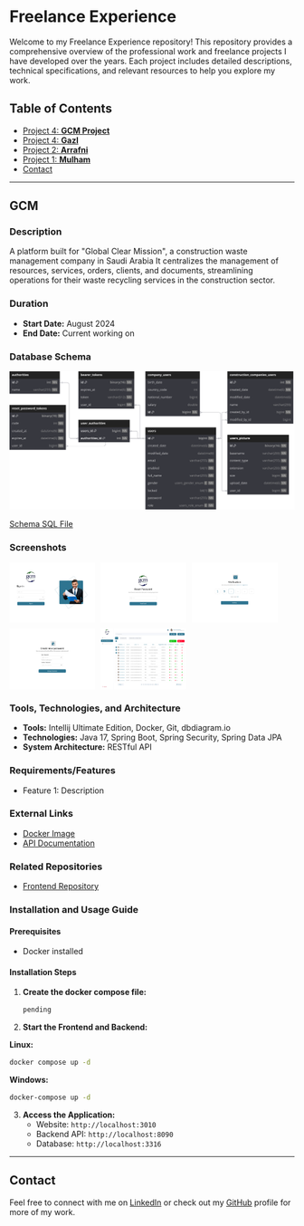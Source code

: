 # Freelance Experience

Welcome to my Freelance Experience repository! This repository provides a comprehensive overview of the professional work and freelance projects I have developed over the years. Each project includes detailed descriptions, technical specifications, and relevant resources to help you explore my work.

## Table of Contents

- [Project 4: **GCM Project**](#gcm)
- [Project 4: **Gazl**](#gazl)
- [Project 2: **Arrafni**](#arrafni)
- [Project 1: **Mulham**](#mulham)
- [Contact](#contact)

---

## GCM

### Description

A platform built for "Global Clear Mission", a construction waste management company in Saudi Arabia It centralizes the management of resources, services, orders, clients, and documents, streamlining operations for their waste recycling services in the construction sector.

### Duration

- **Start Date:** August 2024
- **End Date:** Current working on

### Database Schema

![Database Schema](gcm/schema.svg)

[Schema SQL File](gcm/schema.sql)

### Screenshots

<div style="display: flex; flex-wrap: wrap; gap: 10px;">
    <img src="gcm/gcm-image-01.png" width="30%" alt="image">
    <img src="gcm/gcm-image-02.png" width="30%" alt="image">
    <img src="gcm/gcm-image-03.png" width="30%" alt="image">
    <img src="gcm/gcm-image-04.png" width="30%" alt="image">
    <img src="gcm/gcm-image-05.png" width="30%" alt="image">
</div>

### Tools, Technologies, and Architecture

- **Tools:** Intellij Ultimate Edition, Docker, Git, dbdiagram.io
- **Technologies:** Java 17, Spring Boot, Spring Security, Spring Data JPA
- **System Architecture:** RESTful API

### Requirements/Features

- Feature 1: Description

### External Links

- [Docker Image](https://hub.docker.com/r/ahmedukamel/gcm_project)
- [API Documentation](https://documenter.getpostman.com/view/26297954/2sA3s6EVCo)

### Related Repositories

- [Frontend Repository](https://github.com/username/frontend-repo)

### Installation and Usage Guide

#### Prerequisites

- Docker installed

#### Installation Steps

1. **Create the docker compose file:**

   ```bash
   pending
   ```

2. **Start the Frontend and Backend:**

**Linux:**

```bash
docker compose up -d
```

**Windows:**

```bash
docker-compose up -d
```

3. **Access the Application:**
   - Website: `http://localhost:3010`
   - Backend API: `http://localhost:8090`
   - Database: `http://localhost:3316`

---

## Contact

Feel free to connect with me on [LinkedIn](https://www.linkedin.com/in/ahmedukamel/) or check out my [GitHub](https://github.com/ahmedukamel) profile for more of my work.
